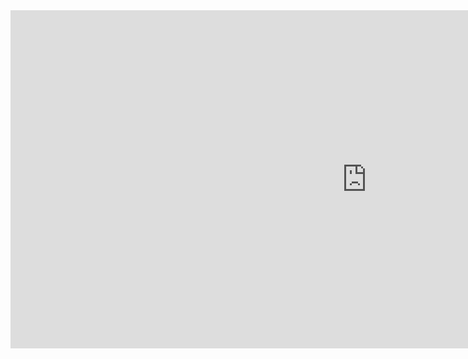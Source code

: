 <iframe title="MapTest21" width="1140" height="541.25" src="https://app.powerbi.com/reportEmbed?reportId=6d5fd17d-ea43-47cf-8d53-fadbe20a5843&autoAuth=true&ctid=44c00907-989f-4c29-b8dd-3943e2207e00&config=eyJjbHVzdGVyVXJsIjoiaHR0cHM6Ly93YWJpLXVzLWNlbnRyYWwtYi1wcmltYXJ5LXJlZGlyZWN0LmFuYWx5c2lzLndpbmRvd3MubmV0LyJ9" frameborder="0" allowFullScreen="true"></iframe>
